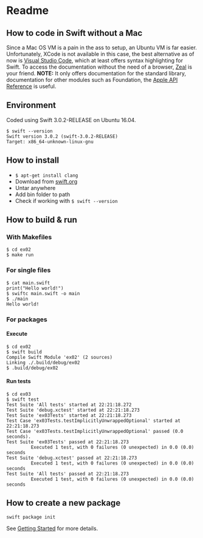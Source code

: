 # Readme

## How to code in Swift without a Mac

Since a Mac OS VM is a pain in the ass to setup, an Ubuntu VM is far easier. Unfortunately, XCode is not available in this case, the best alternative as of now is [Visual Studio Code](https://code.visualstudio.com/download), which at least offers syntax highlighting for Swift. To access the documentation without the need of a browser, [Zeal](https://zealdocs.org/download.html#linux) is your friend. **NOTE:** It only offers documentation for the standard library, documentation for other modules such as Foundation, the [Apple API Reference](https://developer.apple.com/reference/foundation) is useful.

## Environment

Coded using Swift 3.0.2-RELEASE on Ubuntu 16.04.

```shell
$ swift --version
Swift version 3.0.2 (swift-3.0.2-RELEASE)
Target: x86_64-unknown-linux-gnu
```

## How to install

- `$ apt-get install clang`
- Download from [swift.org](https://swift.org/download/)
- Untar anywhere
- Add bin folder to path
- Check if working with `$ swift --version`

## How to build & run

### With Makefiles

```shell
$ cd ex02
$ make run
```

### For single files

```shell
$ cat main.swift
print("Hello world!")
$ swiftc main.swift -o main
$ ./main
Hello world!
```

### For packages

#### Execute

```shell
$ cd ex02
$ swift build
Compile Swift Module 'ex02' (2 sources)
Linking ./.build/debug/ex02
$ .build/debug/ex02
```

#### Run tests

```shell
$ cd ex03
$ swift test
Test Suite 'All tests' started at 22:21:18.272
Test Suite 'debug.xctest' started at 22:21:18.273
Test Suite 'ex03Tests' started at 22:21:18.273
Test Case 'ex03Tests.testImplicitlyUnwrappedOptional' started at 22:21:18.273
Test Case 'ex03Tests.testImplicitlyUnwrappedOptional' passed (0.0 seconds).
Test Suite 'ex03Tests' passed at 22:21:18.273
         Executed 1 test, with 0 failures (0 unexpected) in 0.0 (0.0) seconds
Test Suite 'debug.xctest' passed at 22:21:18.273
         Executed 1 test, with 0 failures (0 unexpected) in 0.0 (0.0) seconds
Test Suite 'All tests' passed at 22:21:18.273
         Executed 1 test, with 0 failures (0 unexpected) in 0.0 (0.0) seconds
```

## How to create a new package

```shell
swift package init
```

See [Getting Started](https://swift.org/getting-started/#using-the-package-manager) for more details.
